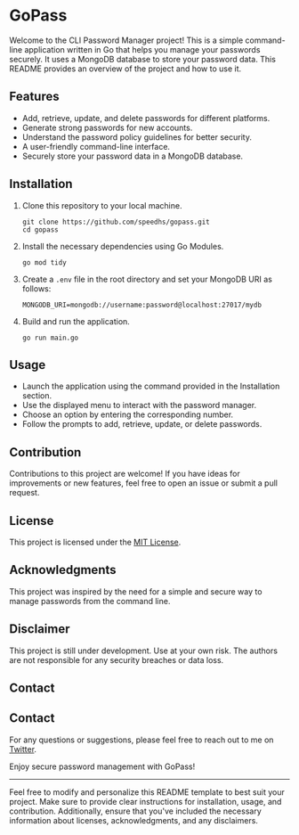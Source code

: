 
# GoPass
Welcome to the CLI Password Manager project! This is a simple command-line application written in Go that helps you manage your passwords securely. It uses a MongoDB database to store your password data. This README provides an overview of the project and how to use it.

## Features

- Add, retrieve, update, and delete passwords for different platforms.
- Generate strong passwords for new accounts.
- Understand the password policy guidelines for better security.
- A user-friendly command-line interface.
- Securely store your password data in a MongoDB database.

## Installation

1. Clone this repository to your local machine.
   ```
   git clone https://github.com/speedhs/gopass.git
   cd gopass
   ```

2. Install the necessary dependencies using Go Modules.
   ```
   go mod tidy
   ```

3. Create a `.env` file in the root directory and set your MongoDB URI as follows:
   ```
   MONGODB_URI=mongodb://username:password@localhost:27017/mydb
   ```

4. Build and run the application.
   ```
   go run main.go
   ```

## Usage

- Launch the application using the command provided in the Installation section.
- Use the displayed menu to interact with the password manager.
- Choose an option by entering the corresponding number.
- Follow the prompts to add, retrieve, update, or delete passwords.

## Contribution

Contributions to this project are welcome! If you have ideas for improvements or new features, feel free to open an issue or submit a pull request.

## License

This project is licensed under the [MIT License](LICENSE).

## Acknowledgments

This project was inspired by the need for a simple and secure way to manage passwords from the command line.

## Disclaimer

This project is still under development. Use at your own risk. The authors are not responsible for any security breaches or data loss.

## Contact

## Contact

For any questions or suggestions, please feel free to reach out to me on [Twitter](https://twitter.com/dizzyspeeed).

Enjoy secure password management with GoPass!


---

Feel free to modify and personalize this README template to best suit your project. Make sure to provide clear instructions for installation, usage, and contribution. Additionally, ensure that you've included the necessary information about licenses, acknowledgments, and any disclaimers.
